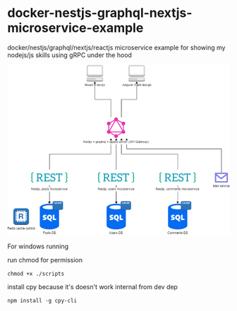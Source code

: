 # docker-nestjs-graphql-nextjs-microservice-example
docker/nestjs/graphql/nextjs/reactjs microservice example for showing my nodejs/js skills
using gRPC under the hood

![Architecture Diagram](https://raw.githubusercontent.com/WahlbergRu/docker-nestjs-graphql-nextjs-microservice-example/main/docs/img/architecture.png)

For windows running

run chmod for permission

```
chmod +x ./scripts
```

install cpy because it's doesn't work internal from dev dep
```
npm install -g cpy-cli
```
